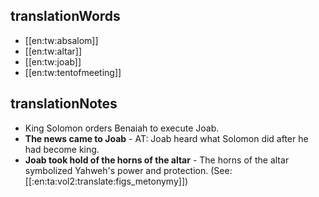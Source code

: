 ## translationWords

* [[en:tw:absalom]]
* [[en:tw:altar]]
* [[en:tw:joab]]
* [[en:tw:tentofmeeting]]

## translationNotes

* King Solomon orders Benaiah to execute Joab.
* **The news came to Joab** - AT: Joab heard what Solomon did after he had become king.
* **Joab took hold of the horns of the altar** - The horns of the altar symbolized Yahweh's power and protection. (See: [[:en:ta:vol2:translate:figs_metonymy]])
